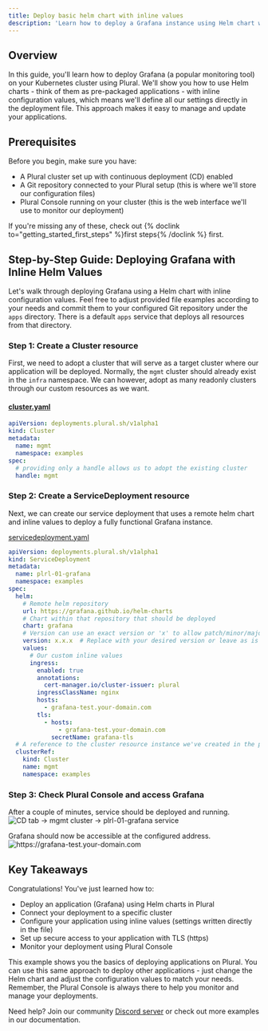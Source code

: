```yaml
---
title: Deploy basic helm chart with inline values
description: 'Learn how to deploy a Grafana instance using Helm chart with inline configuration values, including ingress setup and TLS configuration'
---
```


## Overview

In this guide, you'll learn how to deploy Grafana (a popular monitoring tool) on your Kubernetes cluster using Plural.
We'll show you how to use Helm charts - think of them as pre-packaged applications - with inline configuration values,
which means we'll define all our settings directly in the deployment file. This approach makes it easy to manage and
update your applications.

## Prerequisites

Before you begin, make sure you have:

- A Plural cluster set up with continuous deployment (CD) enabled
- A Git repository connected to your Plural setup (this is where we'll store our configuration files)
- Plural Console running on your cluster (this is the web interface we'll use to monitor our deployment)

If you're missing any of these, check out {% doclink to="getting_started_first_steps" %}first steps{% /doclink %} first.

## Step-by-Step Guide: Deploying Grafana with Inline Helm Values
Let's walk through deploying Grafana using a Helm chart with inline configuration values. Feel free to adjust provided file
examples according to your needs and commit them to your configured Git repository under the `apps` directory. There is a
default `apps` service that deploys all resources from that directory.

### Step 1: Create a Cluster resource
First, we need to adopt a cluster that will serve as a target cluster where our application will be deployed. Normally,
the `mgmt` cluster should already exist in the `infra` namespace. We can however, adopt as many readonly clusters through
our custom resources as we want.

#### [cluster.yaml](#TODO)
```yaml
apiVersion: deployments.plural.sh/v1alpha1
kind: Cluster
metadata:
  name: mgmt
  namespace: examples
spec:
  # providing only a handle allows us to adopt the existing cluster
  handle: mgmt
```

### Step 2: Create a ServiceDeployment resource
Next, we can create our service deployment that uses a remote helm chart and inline values to deploy a fully
functional Grafana instance.

[servicedeployment.yaml](#TODO)
```yaml
apiVersion: deployments.plural.sh/v1alpha1
kind: ServiceDeployment
metadata:
  name: plrl-01-grafana
  namespace: examples
spec:
  helm:
    # Remote helm repository
    url: https://grafana.github.io/helm-charts
    # Chart within that repository that should be deployed
    chart: grafana
    # Version can use an exact version or 'x' to allow patch/minor/major version bumps without user interaction
    version: x.x.x  # Replace with your desired version or leave as is to always use the latest version
    values:
      # Our custom inline values
      ingress:
        enabled: true
        annotations:
          cert-manager.io/cluster-issuer: plural
        ingressClassName: nginx
        hosts:
          - grafana-test.your-domain.com
        tls:
          - hosts:
              - grafana-test.your-domain.com
            secretName: grafana-tls
  # A reference to the cluster resource instance we've created in the previous step
  clusterRef:
    kind: Cluster
    name: mgmt
    namespace: examples
```

### Step 3: Check Plural Console and access Grafana
After a couple of minutes, service should be deployed and running. 
![](/assets/examples/plrl-01-grafana-1.png 'CD tab -> mgmt cluster -> plrl-01-grafana service')

Grafana should now be accessible at the configured address.
![](/assets/examples/plrl-01-grafana-2.png 'https://grafana-test.your-domain.com')

## Key Takeaways

Congratulations! You've just learned how to:

- Deploy an application (Grafana) using Helm charts in Plural
- Connect your deployment to a specific cluster
- Configure your application using inline values (settings written directly in the file)
- Set up secure access to your application with TLS (https)
- Monitor your deployment using Plural Console

This example shows you the basics of deploying applications on Plural. You can use this same approach to deploy other
applications - just change the Helm chart and adjust the configuration values to match your needs. Remember, the Plural
Console is always there to help you monitor and manage your deployments.

Need help? Join our community [Discord server](https://discord.com/invite/bEBAMXV64s) or check out more examples in our documentation.

